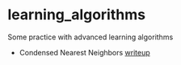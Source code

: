 # learning_algorithms
Some practice with advanced learning algorithms
- Condensed Nearest Neighbors [writeup]()

